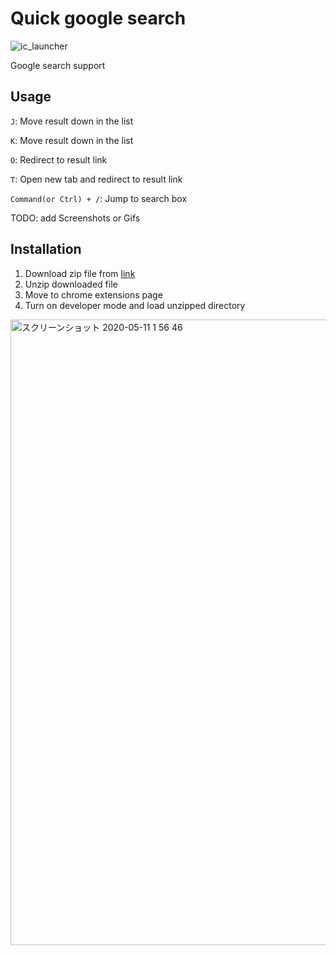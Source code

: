 # Quick google search

![ic_launcher](https://user-images.githubusercontent.com/32691296/81505563-14333b00-932b-11ea-84e0-9bc4f59c1e2a.png)

Google search support

## Usage

`J`: Move result down in the list

`K`: Move result down in the list

`O`: Redirect to result link

`T`: Open new tab and redirect to result link

`Command(or Ctrl) + /`: Jump to search box

TODO: add Screenshots or Gifs

## Installation

1. Download zip file from [link](https://github.com/teple/quick-google-search/files/4606148/bundle.zip)
2. Unzip downloaded file
3. Move to chrome extensions page
4. Turn on developer mode and load unzipped directory
<img width="1001" alt="スクリーンショット 2020-05-11 1 56 46" src="https://user-images.githubusercontent.com/32691296/81505575-33ca6380-932b-11ea-9dfb-d2d425aa8f0b.png">


